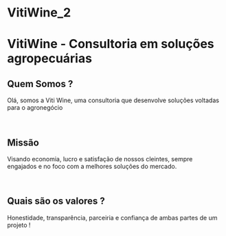 # VitiWine_2
<h1>VitiWine - Consultoria em soluções agropecuárias</h1>


<h2>Quem Somos ?</h2>
<p>Olá, somos a Viti Wine, uma consultoria que desenvolve soluções voltadas para o agronegócio</p>
</br>

<h2>Missão</h2>
<p>Visando economia, lucro e satisfação de nossos cleintes, sempre engajados e no foco com a melhores soluções do mercado.</p>
</br>

<h2>Quais são os valores ?</h2>
<p>Honestidade, transparência, parceiria e confiança de ambas partes de um projeto !</p>
</br>
